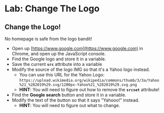 # Lab: Change The Logo

## Change the Logo!

No homepage is safe from the logo bandit!

* Open up [https://www.google.com](https://www.google.com) in Chrome, and open up the JavaScript console.
* Find the Google logo and store it in a variable.
* Save the current **`src`** attribute into a variable
* Modify the source of the logo IMG so that it's a Yahoo logo instead.
  * You can use this URL for the Yahoo Logo: `https://upload.wikimedia.org/wikipedia/commons/thumb/3/3a/Yahoo%21_%282019%29.svg/1200px-Yahoo%21_%282019%29.svg.png`
  * **HINT**: You will need to figure out how to remove the **`srcset`** attribute!
* Find the **Google search** button and store it in a variable.
* Modify the text of the button so that it says "Yahooo!" instead.
  * **HINT**: You will need to figure out what to change.

  

